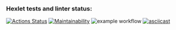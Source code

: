 ### Hexlet tests and linter status:
[![Actions Status](https://github.com/Polina017/python-project-lvl1/workflows/hexlet-check/badge.svg)](https://github.com/Polina017/python-project-lvl1/actions)
[![Maintainability](https://api.codeclimate.com/v1/badges/a99a88d28ad37a79dbf6/maintainability)](https://codeclimate.com/github/codeclimate/codeclimate/maintainability)
![example workflow](https://github.com/<OWNER>/<REPOSITORY>/actions/workflows/<WORKFLOW_FILE>/badge.svg)
[![asciicast](https://asciinema.org/a/e5qrbRCSuV6PZFhXmLqCpKn5t.svg)](https://asciinema.org/a/e5qrbRCSuV6PZFhXmLqCpKn5t)

